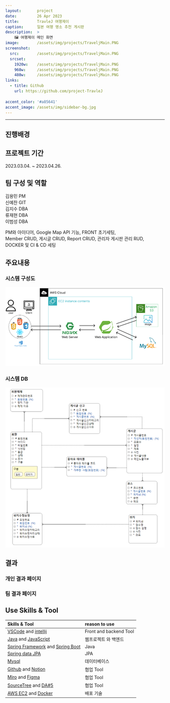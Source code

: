 ```yaml
---
layout:       project
date:         26 Apr 2023
title:        TravleJ 여행제이
caption:      일본 여행 명소 추천 게시판
description:  >
    🖼️ 여행제이 메인 화면
image:        /assets/img/projects/TraveljMain.PNG
screenshot:
  src:        /assets/img/projects/TraveljMain.PNG
  srcset:
    1920w:    /assets/img/projects/TraveljMain.PNG
    960w:     /assets/img/projects/TraveljMain.PNG
    480w:     /assets/img/projects/TraveljMain.PNG
links:
  - title: Github
    url: https://github.com/project-TravleJ
    
accent_color: '#a85641'
accent_image: /assets/img/sidebar-bg.jpg
---
```


___

## 진행배경

## 프로젝트 기간
2023.03.04. ~ 2023.04.26.

## 팀 구성 및 역할
김용민 PM <br>
신예찬 GIT <br>
김지수 DBA <br>
류재현 DBA <br>
이범성 DBA <br>

PM와 아이디어, Google Map API 기능, FRONT 초기세팅, <br>
Member CRUD, 게시글 CRUD, Report CRUD, 관리자 게시판 관리 RUD, <br>
DOCKER 및 CI & CD 세팅 <br>


## 주요내용
### 시스템 구성도
![800x400](/assets/img/projects/TraveljDiagram.PNG) 

### 시스템 DB
![800x400](/assets/img/projects/TraveljDB.PNG) 

## 결과
### 개인 결과 페이지

### 팀 결과 페이지

## Use Skills & Tool

| Skills & Tool                         | reason to use            
|:--------------------------------------|:---------------    
| [VSCode][11] and [intellij][12]       | Front and backend Tool   
| [Java][21] and [JavaScript][22]       | 웹프로젝트 와 백엔드
| [Spring Framework][23] and [Spring Boot][24]  | Java  
| [Spring data JPA][26]                 | JPA
| [Mysql][32]                           | 데이터베이스    
| [Github][41] and [Notion][42]         | 협업 Tool       
| [Miro][43] and [Figma][48]            | 협업 Tool
| [SourceTree][46] and [DA#5][47]       | 협업 Tool   
| [AWS EC2][51] and [Docker][52]        | 배포 기술



[11]: https://code.visualstudio.com/
[12]: https://www.jetbrains.com/
[21]: https://www.java.com/ko/
[22]: https://code.visualstudio.com/
[23]: https://spring.io/projects/spring-framework
[24]: https://spring.io/projects/spring-boot
[25]: https://www.python.org/
[26]: https://spring.io/projects/spring-data-jpa
[31]: https://www.oracle.com/kr/
[32]: https://www.mysql.com/
[41]: https://github.com/
[42]: https://www.notion.so/
[43]: https://miro.com/
[44]: https://www.drawio.com/
[45]: https://slack.com/intl/ko-kr/
[46]: https://www.sourcetreeapp.com/
[47]: https://www.uniondata.co.kr/
[48]: https://www.figma.com/
[51]: https://aws.amazon.com/
[52]: https://www.docker.com/